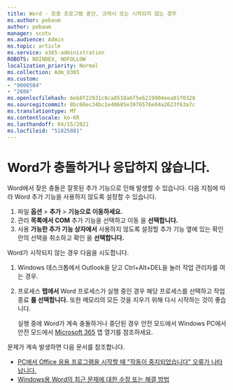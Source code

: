 ```yaml
---
title: Word - 응용 프로그램 중단, 크래시 또는 시작되지 않는 경우
ms.author: pebaum
author: pebaum
manager: scotv
ms.audience: Admin
ms.topic: article
ms.service: o365-administration
ROBOTS: NOINDEX, NOFOLLOW
localization_priority: Normal
ms.collection: Adm_O365
ms.custom:
- "9000584"
- "2686"
ms.openlocfilehash: 6eb8f22931c8ca0518a6f5e6219904eea01f0328
ms.sourcegitcommit: 8bc60ec34bc1e40685e3976576e04a2623f63a7c
ms.translationtype: MT
ms.contentlocale: ko-KR
ms.lasthandoff: 04/15/2021
ms.locfileid: "51825881"
---
```

# <a name="word-crashes-or-doesnt-respond"></a>Word가 충돌하거나 응답하지 않습니다.

Word에서 잦은 충돌은 잘못된 추가 기능으로 인해 발생할 수 있습니다. 다음 지침에 따라 Word 추가 기능을 사용하지 않도록 설정할 수 있습니다.

1. 파일 **옵션**  >  **추가**  >  **기능으로 이동하세요.**
2. 관리 **목록에서** **COM** 추가 기능을 선택하고 이동 을 **선택합니다.**
3. 사용 **가능한 추가 기능 상자에서** 사용하지 않도록 설정할 추가 기능 옆에 있는 확인란의 선택을 취소하고 확인 을 **선택합니다.**

Word가 시작되지 않는 경우 다음을 시도합니다.

1.   Windows 데스크톱에서 Outlook을 닫고 Ctrl+Alt+DEL을 눌러 작업 관리자를 여는 경우. 
2. 프로세스 **탭에서** Word 프로세스가 실행 중인 경우 해당 프로세스를 선택하고 작업 종료 **를 선택합니다.** 또한 메모리의 모든 것을 지우기 위해 다시 시작하는 것이 좋습니다.

    실행 중에 Word가 계속 충돌하거나 중단된 경우 안전 모드에서 Windows PC에서 안전 모드에서 [Microsoft 365](https://support.office.com/article/Open-Office-apps-in-safe-mode-on-a-Windows-PC-dedf944a-5f4b-4afb-a453-528af4f7ac72) 앱 열기를 참조하세요.

문제가 계속 발생하면 다음 문서를 참조합니다. 
- [PC에서 Office 응용 프로그램을 시작할 때 "작동이 중지되었습니다" 오류가 나타납니다.](https://support.office.com/article/52bd7985-4e99-4a35-84c8-2d9b8301a2fa)
- [Windows용 Word의 최근 문제에 대한 수정 또는 해결 방법](https://support.office.com/article/bf6bf17c-2807-4871-83ce-e337ae8f0b86)